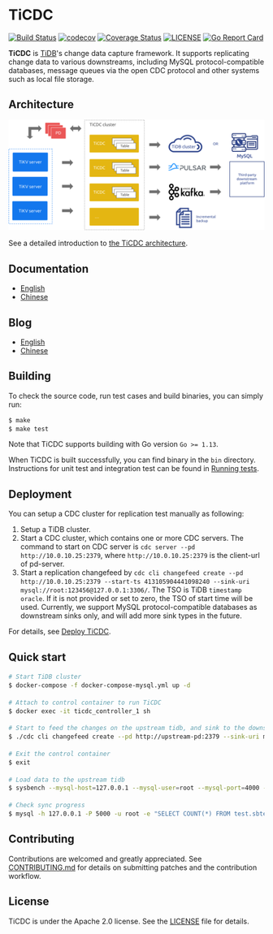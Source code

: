 # TiCDC

[![Build Status](https://internal.pingcap.net/idc-jenkins/job/build_cdc_multi_branch/job/master/badge/icon)](https://internal.pingcap.net/idc-jenkins/job/build_cdc_multi_branch/job/master)
[![codecov](https://codecov.io/gh/pingcap/ticdc/branch/master/graph/badge.svg)](https://codecov.io/gh/pingcap/ticdc)
[![Coverage Status](https://coveralls.io/repos/github/pingcap/ticdc/badge.svg)](https://coveralls.io/github/pingcap/ticdc)
[![LICENSE](https://img.shields.io/github/license/pingcap/ticdc.svg)](https://github.com/pingcap/ticdc/blob/master/LICENSE)
[![Go Report Card](https://goreportcard.com/badge/github.com/pingcap/ticdc)](https://goreportcard.com/report/github.com/pingcap/ticdc)

**TiCDC** is [TiDB](https://docs.pingcap.com/tidb/stable)'s change data capture framework. It supports replicating change data to various downstreams, including MySQL protocol-compatible databases, message queues via the open CDC protocol and other systems such as local file storage.

## Architecture

<img src="docs/media/cdc_architecture.svg?sanitize=true" alt="architecture" width="600"/>

See a detailed introduction to [the TiCDC architecture](https://docs.pingcap.com/tidb/stable/ticdc-overview#ticdc-architecture).

## Documentation

- [English](https://docs.pingcap.com/tidb/stable/ticdc-overview)
- [Chinese](https://docs.pingcap.com/zh/tidb/stable/ticdc-overview)

## Blog

- [English](https://pingcap.com/blog/)
- [Chinese](https://pingcap.com/blog-cn/)

## Building

To check the source code, run test cases and build binaries, you can simply run:

```bash
$ make
$ make test
```

Note that TiCDC supports building with Go version `Go >= 1.13`.

When TiCDC is built successfully, you can find binary in the `bin` directory. Instructions for unit test and integration test can be found in [Running tests](tests/README.md).

## Deployment

You can setup a CDC cluster for replication test manually as following:

1. Setup a TiDB cluster.
2. Start a CDC cluster, which contains one or more CDC servers. The command to start on CDC server is `cdc server --pd http://10.0.10.25:2379`, where `http://10.0.10.25:2379` is the client-url of pd-server.
3. Start a replication changefeed by `cdc cli changefeed create --pd http://10.0.10.25:2379 --start-ts 413105904441098240 --sink-uri mysql://root:123456@127.0.0.1:3306/`. The TSO is TiDB `timestamp oracle`. If it is not provided or set to zero, the TSO of start time will be used. Currently, we support MySQL protocol-compatible databases as downstream sinks only, and will add more sink types in the future.

For details, see [Deploy TiCDC](https://docs.pingcap.com/tidb/stable/deploy-ticdc).

## Quick start

```sh
# Start TiDB cluster
$ docker-compose -f docker-compose-mysql.yml up -d

# Attach to control container to run TiCDC
$ docker exec -it ticdc_controller_1 sh

# Start to feed the changes on the upstream tidb, and sink to the downstream tidb
$ ./cdc cli changefeed create --pd http://upstream-pd:2379 --sink-uri mysql://root@downstream-tidb:4000/

# Exit the control container
$ exit

# Load data to the upstream tidb
$ sysbench --mysql-host=127.0.0.1 --mysql-user=root --mysql-port=4000 --mysql-db=test oltp_insert --tables=1 --table-size=100000 prepare

# Check sync progress
$ mysql -h 127.0.0.1 -P 5000 -u root -e "SELECT COUNT(*) FROM test.sbtest1"
```

## Contributing

Contributions are welcomed and greatly appreciated. See [CONTRIBUTING.md](./CONTRIBUTING.md)
for details on submitting patches and the contribution workflow.

## License

TiCDC is under the Apache 2.0 license. See the [LICENSE](./LICENSE) file for details.
